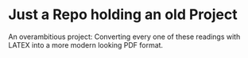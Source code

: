 # Just a Repo holding an old Project

An overambitious project: Converting every one of these readings with LATEX into a more modern looking PDF format.
